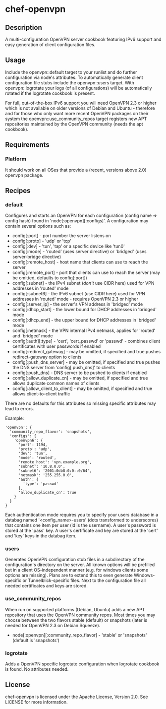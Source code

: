 # chef-openvpn

## Description

A multi-configuration OpenVPN server cookbook featuring IPv6 support and easy generation of client configuration files.

## Usage

Include the openvpn::default target to your runlist and do further configuration via node's attributes. To automatically generate client configuration file stubs include the openvpn::users target. With openvpn::logrotate your logs (of all configurations) will be automatically rotated if the logrotate cookbook is present.

For full, out-of-the-box IPv6 support you will need OpenVPN 2.3 or higher which is not available on older versions of Debian and Ubuntu - therefore and for those who only want more recent OpenVPN packages on their system the openvpn::use_community_repos target registers new APT repositories maintained by the OpenVPN community (needs the apt cookbook).

## Requirements

### Platform

It should work on all OSes that provide a (recent, versions above 2.0) openvpn package.

## Recipes

### default

Configures and starts an OpenVPN for each configuration (config name => config hash) found in 'node[:openvpn][:configs]'. A configuration may contain several options such as:

* config[:port] - port number the server listens on
* config[:proto] - 'udp' or 'tcp'
* config[:dev] - 'tun', 'tap' or a specific device like 'tun0'
* config[:mode] - 'routed' (uses server directive) or 'bridged' (uses server-bridge directive)
* config[:remote_host] - host name that clients can use to reach the server
* config[:remote_port] - port that clients can use to reach the server (may be omitted, defaults to config[:port])
* config[:subnet] - the IPv4 subnet (*don't* use CIDR here) used for VPN addresses in 'routed' mode
* config[:subnet6] - the IPv6 subnet (use CIDR here) used for VPN addresses in 'routed' mode - requires OpenVPN 2.3 or higher
* config[:server_ip] - the server's VPN address in 'bridged' mode
* config[:dhcp_start] - the lower bound for DHCP addresses in 'bridged' mode
* config[:dhcp_end] - the upper bound for DHCP addresses in 'bridged' mode
* config[:netmask] - the VPN internal IPv4 netmask, applies for 'routed' and 'bridged' mode
* config[:auth][:type] - 'cert', 'cert_passwd' or 'passwd' - combines client certificates with user passwords if enabled
* config[:redirect_gateway] - may be omitted, if specified and true pushes redirect-gateway option to clients
* config[:push_dns_server] - may be omitted, if specified and true pushes the DNS server from 'config[:push_dns]' to clients
* config[:push_dns] - DNS server to be pushed to clients if enabled
* config[:allow_duplicate_cn] - may be omitted, if specified and true allows duplicate common names of clients
* config[:allow_client_to_client] - may be omitted, if specified and true allows client-to-client traffic

There are no defaults for this attributes so missing specific attributes may lead to errors.

Example:

	'openvpn': {
      'community_repo_flavor': 'snapshots',
      'configs': {
        'openvpn6': {
          'port': 1194,
          'proto': 'udp',
          'dev': 'tun',
          'mode': 'routed',
          'remote_host': 'vpn.example.org',
          'subnet': '10.8.0.0',
          'subnet6': '2001:0db8:0:0::0/64',
          'netmask': '255.255.0.0',
          'auth': {
            'type': 'passwd'
          },
          'allow_duplicate_cn': true
        }
      }
    }

Each authentication mode requires you to specify your users database in a databag named '<config_name>-users' (dots transformed to underscores) that contains one item per user (id is the username). A user's password is stored at the 'pass' key. A user's certificate and key are stored at the 'cert' and 'key' keys in the databag item.

### users

Generates OpenVPN configuration stub files in a subdirectory of the configuration's directory on the server. All known options will be prefilled but in a client OS-independent manner (e.g. for windows clients some options are missing). Plans are to extend this to even generate Windows-specific or Tunnelblick-specific files.
Next to the configuration file all needed certificates and keys are stored.

### use_community_repos

When run on supported platforms (Debian, Ubuntu) adds a new APT repository that uses the OpenVPN community repos. Most times you may choose between the two flavors stable (default) or snapshots (later is needed for OpenVPN 2.3 on Debian Squeeze).

* node[:openvpn][:community_repo_flavor] - 'stable' or 'snapshots' (default is 'snapshots')

### logrotate

Adds a OpenVPN specific logrotate configuration when logrotate cookbook is found. No attributes needed.

## License

chef-openvpn is licensed under the Apache License, Version 2.0. See LICENSE for more information.
